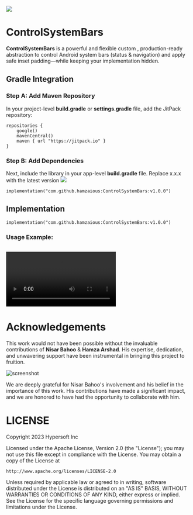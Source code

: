 [![](https://jitpack.io/v/hamzaious/ControlSystemBars.svg)](https://jitpack.io/#hamzaious/ControlSystemBars)

# ControlSystemBars

**ControlSystemBars** is a powerful and flexible custom , production-ready abstraction to control Android system bars (status & navigation) and apply safe inset padding—while keeping your implementation hidden.

## Gradle Integration

### Step A: Add Maven Repository

In your project-level **build.gradle** or **settings.gradle** file, add the JitPack repository:

```
repositories {
    google()
    mavenCentral()
    maven { url "https://jitpack.io" }
}
```  

### Step B: Add Dependencies

Next, include the library in your app-level **build.gradle** file. Replace x.x.x with the latest version [![](https://jitpack.io/v/hamzaious/ControlSystemBars.svg)](https://jitpack.io/#hamzaious/ControlSystemBars)

```
implementation("com.github.hamzaious:ControlSystemBars:v1.0.0")
```

## Implementation

```
implementation("com.github.hamzaious:ControlSystemBars:v1.0.0")
```


### Usage Example:

```

```




![screenshot](https://github.com/hamzaious/ControlSystemBars/blob/master/screenshot/demo.mp4)

   



# Acknowledgements

This work would not have been possible without the invaluable contributions of **Nisar Bahoo** & **Hamza Arshad**. His expertise, dedication, and unwavering support have been instrumental in bringing this project to fruition.

![screenshot]()

We are deeply grateful for Nisar Bahoo's involvement and his belief in the importance of this work. His contributions have made a significant impact, and we are honored to have had the opportunity to collaborate with him.

# LICENSE

Copyright 2023 Hypersoft Inc

Licensed under the Apache License, Version 2.0 (the "License");
you may not use this file except in compliance with the License.
You may obtain a copy of the License at

    http://www.apache.org/licenses/LICENSE-2.0

Unless required by applicable law or agreed to in writing, software
distributed under the License is distributed on an "AS IS" BASIS,
WITHOUT WARRANTIES OR CONDITIONS OF ANY KIND, either express or implied.
See the License for the specific language governing permissions and
limitations under the License.
